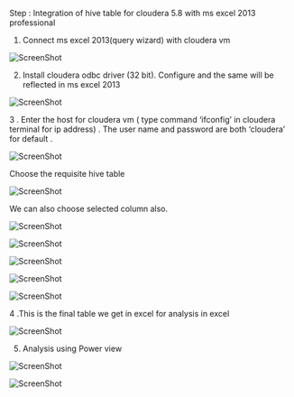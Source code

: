 Step : Integration of hive table for cloudera 5.8 with ms excel 2013 professional 

1.	Connect ms excel 2013(query wizard) with cloudera  vm 

![ScreenShot](https://github.com/rohan22sri/Hadoop/blob/master/cloudera%205.8%20hive%20and%20ms%20excel%20integration/media/image1.png)




 


2.	Install cloudera odbc driver (32 bit). Configure and the same will be reflected in ms excel 2013

![ScreenShot](https://github.com/rohan22sri/Hadoop/blob/master/cloudera%205.8%20hive%20and%20ms%20excel%20integration/media/image2.png)



 




3 .  Enter the host  for cloudera  vm ( type command ‘ifconfig’  in cloudera terminal for ip address) . The user name and password  are both ‘cloudera’ for default .

![ScreenShot](https://github.com/rohan22sri/Hadoop/blob/master/cloudera%205.8%20hive%20and%20ms%20excel%20integration/media/image3.png)

 



Choose the requisite hive table 

![ScreenShot](https://github.com/rohan22sri/Hadoop/blob/master/cloudera%205.8%20hive%20and%20ms%20excel%20integration/media/image4.png)
 





We can also choose selected column also.

![ScreenShot](https://github.com/rohan22sri/Hadoop/blob/master/cloudera%205.8%20hive%20and%20ms%20excel%20integration/media/image5.png)


![ScreenShot](https://github.com/rohan22sri/Hadoop/blob/master/cloudera%205.8%20hive%20and%20ms%20excel%20integration/media/image6.png)

![ScreenShot](https://github.com/rohan22sri/Hadoop/blob/master/cloudera%205.8%20hive%20and%20ms%20excel%20integration/media/image7.png)

![ScreenShot](https://github.com/rohan22sri/Hadoop/blob/master/cloudera%205.8%20hive%20and%20ms%20excel%20integration/media/image8.png)

![ScreenShot](https://github.com/rohan22sri/Hadoop/blob/master/cloudera%205.8%20hive%20and%20ms%20excel%20integration/media/image9.png)
 


 

 


 

4	.This is the final table we get in excel for  analysis in excel


 ![ScreenShot](https://github.com/rohan22sri/Hadoop/blob/master/cloudera%205.8%20hive%20and%20ms%20excel%20integration/media/image10.png)






5. Analysis using Power view

![ScreenShot](https://github.com/rohan22sri/Hadoop/blob/master/cloudera%205.8%20hive%20and%20ms%20excel%20integration/media/image11.png)


![ScreenShot](https://github.com/rohan22sri/Hadoop/blob/master/cloudera%205.8%20hive%20and%20ms%20excel%20integration/media/image12.png)

 


 


